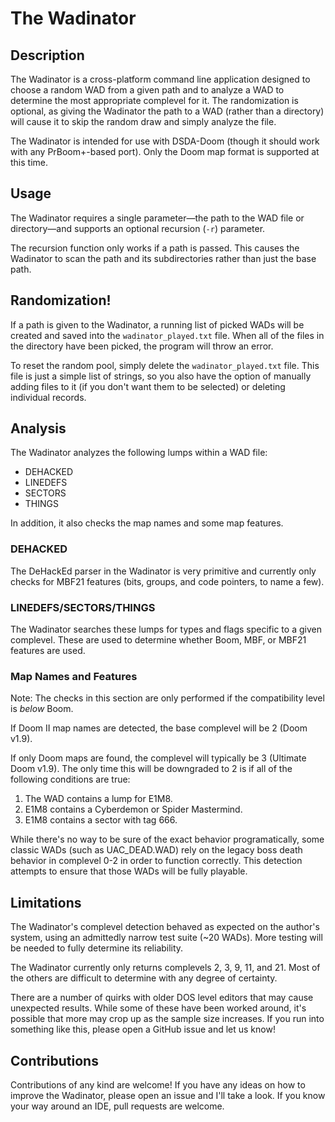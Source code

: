 # The Wadinator

## Description

The Wadinator is a cross-platform command line application designed to choose a
random WAD from a given path and to analyze a WAD to determine the most
appropriate complevel for it. The randomization is optional, as giving the
Wadinator the path to a WAD (rather than a directory) will cause it to skip the
random draw and simply analyze the file.

The Wadinator is intended for use with DSDA-Doom (though it should work with any
PrBoom+-based port). Only the Doom map format is supported at this time.

## Usage

The Wadinator requires a single parameter—the path to the WAD file or
directory—and supports an optional recursion (`-r`) parameter.

The recursion function only works if a path is passed. This causes the
Wadinator to scan the path and its subdirectories rather than just the base
path.

## Randomization!

If a path is given to the Wadinator, a running list of picked WADs will be
created and saved into the `wadinator_played.txt` file. When all of the files
in the directory have been picked, the program will throw an error.

To reset the random pool, simply delete the `wadinator_played.txt` file. This
file is just a simple list of strings, so you also have the option of manually
adding files to it (if you don't want them to be selected) or deleting
individual records.

## Analysis

The Wadinator analyzes the following lumps within a WAD file:

* DEHACKED
* LINEDEFS
* SECTORS
* THINGS

In addition, it also checks the map names and some map features.

### DEHACKED

The DeHackEd parser in the Wadinator is very primitive and currently only
checks for MBF21 features (bits, groups, and code pointers, to name a few).

### LINEDEFS/SECTORS/THINGS

The Wadinator searches these lumps for types and flags specific to a given
complevel. These are used to determine whether Boom, MBF, or MBF21 features
are used.

### Map Names and Features

Note: The checks in this section are only performed if the compatibility level
is *below* Boom.

If Doom II map names are detected, the base complevel will be 2 (Doom v1.9).

If only Doom maps are found, the complevel will typically be 3 (Ultimate Doom
v1.9). The only time this will be downgraded to 2 is if all of the following
conditions are true:

1. The WAD contains a lump for E1M8.
2. E1M8 contains a Cyberdemon or Spider Mastermind.
3. E1M8 contains a sector with tag 666.

While there's no way to be sure of the exact behavior programatically, some
classic WADs (such as UAC_DEAD.WAD) rely on the legacy boss death behavior
in complevel 0-2 in order to function correctly. This detection attempts to
ensure that those WADs will be fully playable.

## Limitations

The Wadinator's complevel detection behaved as expected on the author's system,
using an admittedly narrow test suite (~20 WADs). More testing will be needed
to fully determine its reliability.

The Wadinator currently only returns complevels 2, 3, 9, 11, and 21. Most of
the others are difficult to determine with any degree of certainty.

There are a number of quirks with older DOS level editors that may cause
unexpected results. While some of these have been worked around, it's possible
that more may crop up as the sample size increases. If you run into something
like this, please open a GitHub issue and let us know!

## Contributions

Contributions of any kind are welcome! If you have any ideas on how to improve
the Wadinator, please open an issue and I'll take a look. If you know your way
around an IDE, pull requests are welcome.
